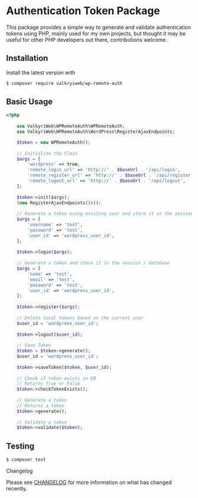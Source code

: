 # Authentication Token Package

This package provides a simple way to generate and validate authentication tokens using PHP, mainly used for my own projects, but thought it may be useful for other PHP developers out there, contributions welcome.

## Installation

Install the latest version with

```bash
$ composer require valkryiweb/wp-remote-auth
```

## Basic Usage

```php
<?php
    
    use ValkyriWeb\WPRemoteAuth\WPRemoteAuth;
    use ValkyriWeb\WPRemoteAuth\WordPress\RegisterAjaxEndpoints;

    $token = new WPRemoteAuth();
    
    // Initialise the Class
    $args = [
        'wordpress' => true,
        'remote_login_url' => 'http://' . $baseUrl . '/api/login',
        'remote_register_url' => 'http://' . $baseUrl . '/api/register',
        'remote_logout_url' => 'http://' . $baseUrl . '/api/logout',
    ];
    
    $token->init($args);
    (new RegisterAjaxEndpoints())();
    
    // Generate a token using existing user and store it in the session / database
    $args = [
        'username' => 'test',
        'password' => 'test',
        'user_id' => 'wordpress_user_id',
    ];
    
    $token->login($args);
    
    // Generate a token and store it in the session / database
    $args = [
        'name' => 'test',
        'email' => 'test',
        'password' => 'test',
        'user_id' => 'wordpress_user_id',
    ];
    
    $token->register($args);
    
    // Delete local tokens based on the current user
    $user_id = 'wordpress_user_id';
    
    $token->logout($user_id);
    
    // Save Token
    $token = $token->generate();
    $user_id = 'wordpress_user_id';
    
    $token->saveToken($token, $user_id);
    
    // Check if token exists in DB
    // Returns True or False
    $token->checkTokenExists();
    
    // Generate a token
    // Returns a token
    $token->generate();
    
    // Validate a token
    $token->validate($token);

```

## Testing

``` bash
$ composer test
```

Changelog

Please see [CHANGELOG](CHANGELOG.md) for more information on what has changed recently.
